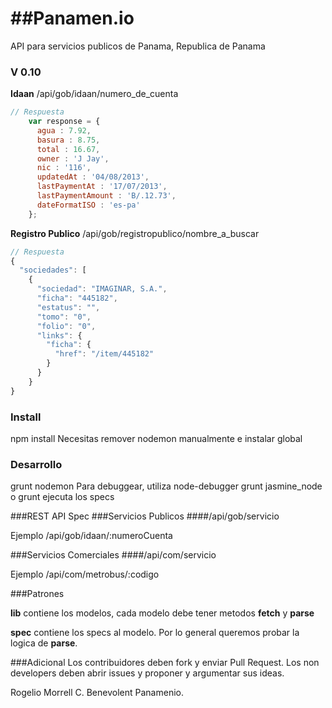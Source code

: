 
##Panamen.io
=========

API para servicios publicos de Panama, Republica de Panama

### V 0.10
**Idaan**
/api/gob/idaan/numero_de_cuenta

```javascript
// Respuesta
    var response = {
      agua : 7.92,
      basura : 8.75,
      total : 16.67,
      owner : 'J Jay',
      nic : '116',
      updatedAt : '04/08/2013',
      lastPaymentAt : '17/07/2013',
      lastPaymentAmount : 'B/.12.73',
      dateFormatISO : 'es-pa'
    };
```
**Registro Publico**
/api/gob/registropublico/nombre_a_buscar

```javascript
// Respuesta
{
  "sociedades": [
    {
      "sociedad": "IMAGINAR, S.A.",
      "ficha": "445182",
      "estatus": "",
      "tomo": "0",
      "folio": "0",
      "links": {
        "ficha": {
          "href": "/item/445182"
        }
      }
    }
}
```


### Install
npm install
Necesitas remover nodemon manualmente e instalar global

### Desarrollo
grunt nodemon
Para debuggear, utiliza node-debugger
grunt jasmine_node o grunt  ejecuta los specs

###REST API Spec
###Servicios Publicos
####/api/gob/servicio

Ejemplo
/api/gob/idaan/:numeroCuenta

###Servicios Comerciales
####/api/com/servicio

Ejemplo
/api/com/metrobus/:codigo


###Patrones

**lib** contiene los modelos, cada modelo debe tener metodos **fetch** y **parse**

**spec** contiene los specs al modelo. Por lo general queremos probar la logica de **parse**.

###Adicional
Los contribuidores deben fork y enviar Pull Request.
Los non developers deben abrir issues y proponer y argumentar sus ideas.

Rogelio Morrell C. Benevolent Panamenio.